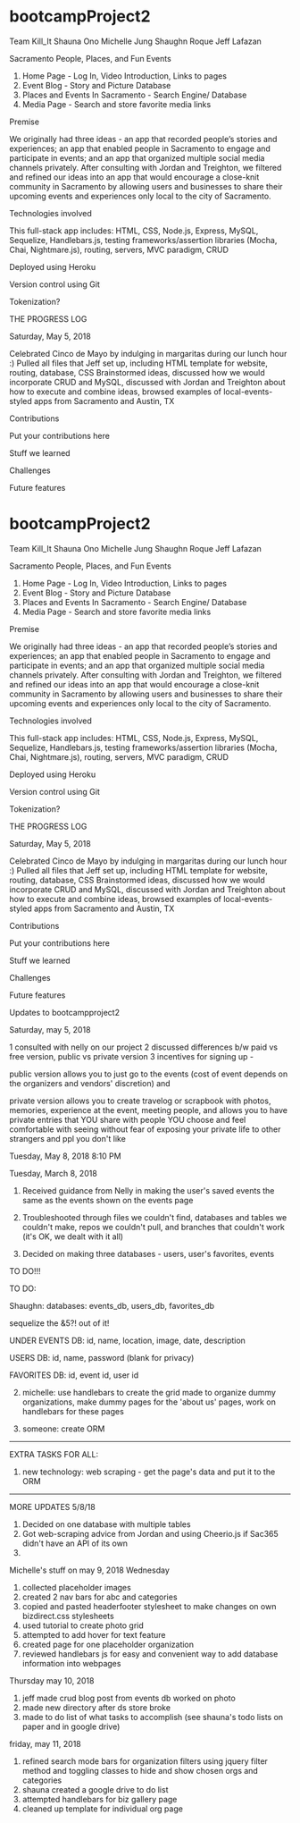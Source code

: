 # bootcampProject2

Team Kill_It
Shauna Ono
Michelle Jung
Shaughn Roque 
Jeff Lafazan

Sacramento People, Places, and Fun Events

1) Home Page - Log In, Video Introduction, Links to pages
2) Event Blog - Story and Picture Database
3) Places and Events In Sacramento - Search Engine/ Database
4) Media Page - Search and store favorite media links

Premise

We originally had three ideas - an app that recorded people’s stories and experiences; an app that enabled people in Sacramento to engage and participate in events; and an app that organized multiple social media channels privately. After consulting with Jordan and Treighton, we filtered and refined our ideas into an app that would encourage a close-knit community in Sacramento by allowing users and businesses to share their upcoming events and experiences only local to the city of Sacramento.

Technologies involved

This full-stack app includes:
HTML, CSS, Node.js, Express, MySQL, Sequelize, Handlebars.js, testing frameworks/assertion libraries (Mocha, Chai, Nightmare.js), routing, servers, MVC paradigm, CRUD

Deployed using Heroku

Version control using Git

Tokenization? 

THE PROGRESS LOG

Saturday, May 5, 2018

Celebrated Cinco de Mayo by indulging in margaritas during our lunch hour :)
Pulled all files that Jeff set up, including HTML template for website, routing, database, CSS
Brainstormed ideas, discussed how we would incorporate CRUD and MySQL, discussed with Jordan and Treighton about how to execute and combine ideas, browsed examples of local-events-styled apps from Sacramento and Austin, TX

Contributions

Put your contributions here

Stuff we learned

Challenges

Future features


# bootcampProject2

Team Kill_It
Shauna Ono
Michelle Jung
Shaughn Roque 
Jeff Lafazan

Sacramento People, Places, and Fun Events

1) Home Page - Log In, Video Introduction, Links to pages
2) Event Blog - Story and Picture Database
3) Places and Events In Sacramento - Search Engine/ Database
4) Media Page - Search and store favorite media links

Premise

We originally had three ideas - an app that recorded people’s stories and experiences; an app that enabled people in Sacramento to engage and participate in events; and an app that organized multiple social media channels privately. After consulting with Jordan and Treighton, we filtered and refined our ideas into an app that would encourage a close-knit community in Sacramento by allowing users and businesses to share their upcoming events and experiences only local to the city of Sacramento.

Technologies involved

This full-stack app includes:
HTML, CSS, Node.js, Express, MySQL, Sequelize, Handlebars.js, testing frameworks/assertion libraries (Mocha, Chai, Nightmare.js), routing, servers, MVC paradigm, CRUD

Deployed using Heroku

Version control using Git

Tokenization? 

THE PROGRESS LOG

Saturday, May 5, 2018

Celebrated Cinco de Mayo by indulging in margaritas during our lunch hour :)
Pulled all files that Jeff set up, including HTML template for website, routing, database, CSS
Brainstormed ideas, discussed how we would incorporate CRUD and MySQL, discussed with Jordan and Treighton about how to execute and combine ideas, browsed examples of local-events-styled apps from Sacramento and Austin, TX

Contributions

Put your contributions here

Stuff we learned

Challenges

Future features

Updates to bootcampproject2

Saturday, may 5, 2018

1 consulted with nelly on our project
2 discussed differences b/w paid vs free version, public vs private version
3 incentives for signing up - 

public version allows you to just go to the events (cost of event depends on the organizers and vendors' discretion) and 
	
private version allows you to create travelog or scrapbook with photos, memories, experience at the event, meeting people, and allows you to have private entries that YOU share with people YOU choose and feel comfortable with seeing without fear of exposing your private life to other strangers and ppl you don't like


Tuesday, May 8, 2018
8:10 PM

Tuesday, March 8, 2018

1) Received guidance from Nelly in making the user's saved events the same as the events shown on the events page

2) Troubleshooted through files we couldn't find, databases and tables we couldn't make, repos we couldn't pull, and branches that couldn't work (it's OK, we dealt with it all)

3) Decided on making three databases - users, user's favorites, events

TO DO!!!

TO DO:

Shaughn: databases: events_db, users_db, favorites_db

sequelize the &5?! out of it!

UNDER EVENTS DB:
id, name, location, image, date, description

USERS DB:
id, name, password (blank for privacy)

FAVORITES DB:
id, event id, user id

2) michelle: use handlebars to create the grid made to organize dummy organizations, make dummy pages for the 'about us' pages, work on handlebars for these pages

3) someone: create ORM 
_________

EXTRA TASKS FOR ALL:
1) new technology: web scraping - get the page's data and put it to the ORM

___

MORE UPDATES 5/8/18
1) Decided on one database with multiple tables
2) Got web-scraping advice from Jordan and using Cheerio.js if Sac365 didn't have an API of its own
3) 

Michelle's stuff on may 9, 2018 Wednesday

1) collected placeholder images
2) created 2 nav bars for abc and categories
3) copied and pasted headerfooter stylesheet to make changes on own bizdirect.css stylesheets
4) used tutorial to create photo grid
5) attempted to add hover for text feature
6) created page for one placeholder organization
7) reviewed handlebars js for easy and convenient way to add database information 
into webpages

Thursday may 10, 2018

1)  jeff made crud blog post from events db worked on photo
2) made new directory after ds store broke
3) made to do list of what tasks to accomplish (see shauna's todo lists on paper and in google drive)

friday, may 11, 2018
1) refined search mode bars for organization filters using jquery filter method and toggling classes to hide and show chosen orgs and categories
2) shauna created a google drive to do list 
3) attempted handlebars for biz gallery page
4) cleaned up template for individual org page